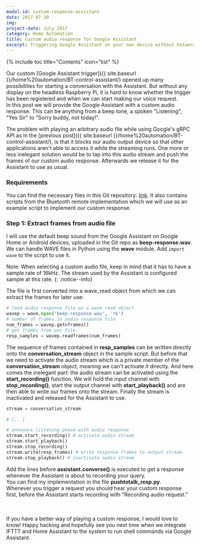 ```yaml
---
modal-id: custom-response-assistant
date: 2017-07-30
img:
project-date: July 2017
category: Home Automation
title: Custom audio response for Google Assistant
excerpt: Triggering Google Assistant on your own device without hotword detection does not give a trigger response. This entry intends to fix this by adding a custom audio response every time a conversation is started.
---
```


{% include toc title="Contents" icon="list" %}

Our custom [Google Assistant trigger]({{ site.baseurl }}/home%20automation/BT-control-assistant/) opened up many possibilities for starting a conversation with the Assistant. But without any display on the headless Raspberry Pi, it is hard to know whether the trigger has been registered and when we can start making our voice request.  
In this post we will provide the Google Assistant with a custom audio response. This can be anything from a beep tone, a spoken "Listening", "Yes Sir" to "Sorry buddy, not today!".  

The problem with playing an arbitrary audio file while using Google's gRPC API as in the [previous post]({{ site.baseurl }}/home%20automation/BT-control-assistant/), is that it blocks our audio output device so that other applications aren't able to access it while the streaming runs. One more or less inelegant solution would be to tap into this audio stream and push the frames of our custom audio response. Afterwards we release it for the Assistant to use as usual.

### Requirements
You can find the necessary files in this Git repository: [link](https://github.com/atwing/HomeAI-tutorial). It also contains scripts from the Bluetooth remote implementation which we will use as an example script to implement our custom response.

### Step 1: Extract frames from audio file
I will use the default beep sound from the Google Assistant on Google Home or Android devices, uploaded in the Git repo as **beep-response.wav**. We can handle WAVE files in Python using the **wave** module. Add `import wave` to the script to use it.

Note: When selecting a custom audio file, keep in mind that it has to have a sample rate of 16kHz. The stream used by the Assistant is configured sample at this rate.
{: .notice--info}

The file is first converted into a wave_read object from which we can extract the frames for later use:
```py
# load audio response file as a wave_read object
wavep = wave.open('beep-response.wav', 'rb')
# number of frames in audio response file
num_frames = wavep.getnframes()
# get frames from wav file
resp_samples = wavep.readframes(num_frames)
```

The sequence of frames contained in **resp_samples** can be written directly onto the **conversation_stream** object in the sample script. But before that we need to activate the audio stream which is a private member of the **conversation_stream** object, meaning we can't activate it directly. And here comes the inelegant part: the audio stream can be activated using the **start_recording()** function. We will hold the input channel with **stop_recording()**, start the output channel with **start_playback()** and are then able to write our frames onto the stream. Finally the stream is inactivated and released for the Assistant to use.

```py
stream = conversation_stream

# [...]

# announce listening phase with audio response
stream.start_recording() # activate audio stream
stream.start_playback()
stream.stop_recording()
stream.write(resp_frames) # write response frames to output stream
stream.stop_playback() # inactivate audio stream
```

Add the lines before **assistant.converse()** is executed to get a response whenever the Assistant is about to recording your query.  
You can find my implementation in the file **pushtotalk_resp.py**.  
Whenever you trigger a request you should hear your custom response first, before the Assistant starts recording with "Recording audio request."

<br><br>
If you have a better way of playing a custom response, I would love to know! Happy hacking and hopefully see you next time when we integrate IFTTT and Home Assistant to the system to run shell commands via Google Assistant.
